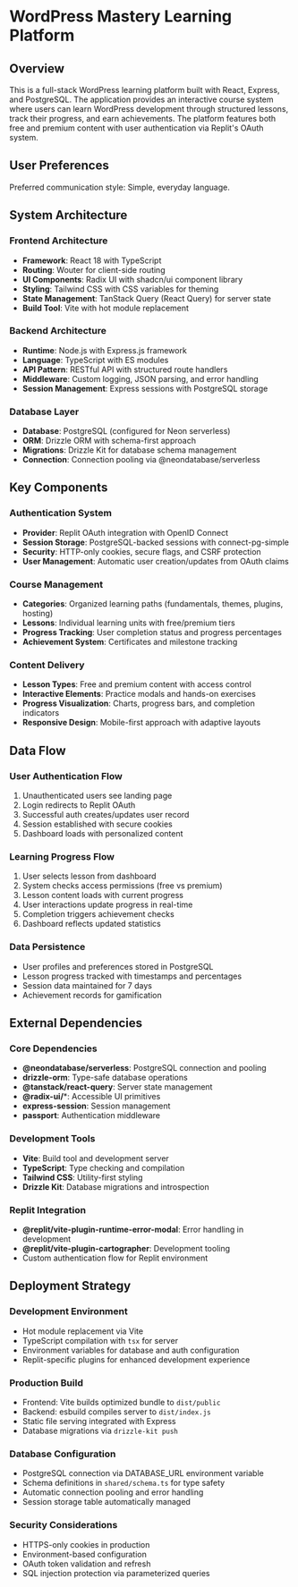 # WordPress Mastery Learning Platform

## Overview

This is a full-stack WordPress learning platform built with React, Express, and PostgreSQL. The application provides an interactive course system where users can learn WordPress development through structured lessons, track their progress, and earn achievements. The platform features both free and premium content with user authentication via Replit's OAuth system.

## User Preferences

Preferred communication style: Simple, everyday language.

## System Architecture

### Frontend Architecture
- **Framework**: React 18 with TypeScript
- **Routing**: Wouter for client-side routing
- **UI Components**: Radix UI with shadcn/ui component library
- **Styling**: Tailwind CSS with CSS variables for theming
- **State Management**: TanStack Query (React Query) for server state
- **Build Tool**: Vite with hot module replacement

### Backend Architecture
- **Runtime**: Node.js with Express.js framework
- **Language**: TypeScript with ES modules
- **API Pattern**: RESTful API with structured route handlers
- **Middleware**: Custom logging, JSON parsing, and error handling
- **Session Management**: Express sessions with PostgreSQL storage

### Database Layer
- **Database**: PostgreSQL (configured for Neon serverless)
- **ORM**: Drizzle ORM with schema-first approach
- **Migrations**: Drizzle Kit for database schema management
- **Connection**: Connection pooling via @neondatabase/serverless

## Key Components

### Authentication System
- **Provider**: Replit OAuth integration with OpenID Connect
- **Session Storage**: PostgreSQL-backed sessions with connect-pg-simple
- **Security**: HTTP-only cookies, secure flags, and CSRF protection
- **User Management**: Automatic user creation/updates from OAuth claims

### Course Management
- **Categories**: Organized learning paths (fundamentals, themes, plugins, hosting)
- **Lessons**: Individual learning units with free/premium tiers
- **Progress Tracking**: User completion status and progress percentages
- **Achievement System**: Certificates and milestone tracking

### Content Delivery
- **Lesson Types**: Free and premium content with access control
- **Interactive Elements**: Practice modals and hands-on exercises
- **Progress Visualization**: Charts, progress bars, and completion indicators
- **Responsive Design**: Mobile-first approach with adaptive layouts

## Data Flow

### User Authentication Flow
1. Unauthenticated users see landing page
2. Login redirects to Replit OAuth
3. Successful auth creates/updates user record
4. Session established with secure cookies
5. Dashboard loads with personalized content

### Learning Progress Flow
1. User selects lesson from dashboard
2. System checks access permissions (free vs premium)
3. Lesson content loads with current progress
4. User interactions update progress in real-time
5. Completion triggers achievement checks
6. Dashboard reflects updated statistics

### Data Persistence
- User profiles and preferences stored in PostgreSQL
- Lesson progress tracked with timestamps and percentages
- Session data maintained for 7 days
- Achievement records for gamification

## External Dependencies

### Core Dependencies
- **@neondatabase/serverless**: PostgreSQL connection and pooling
- **drizzle-orm**: Type-safe database operations
- **@tanstack/react-query**: Server state management
- **@radix-ui/***: Accessible UI primitives
- **express-session**: Session management
- **passport**: Authentication middleware

### Development Tools
- **Vite**: Build tool and development server
- **TypeScript**: Type checking and compilation
- **Tailwind CSS**: Utility-first styling
- **Drizzle Kit**: Database migrations and introspection

### Replit Integration
- **@replit/vite-plugin-runtime-error-modal**: Error handling in development
- **@replit/vite-plugin-cartographer**: Development tooling
- Custom authentication flow for Replit environment

## Deployment Strategy

### Development Environment
- Hot module replacement via Vite
- TypeScript compilation with `tsx` for server
- Environment variables for database and auth configuration
- Replit-specific plugins for enhanced development experience

### Production Build
- Frontend: Vite builds optimized bundle to `dist/public`
- Backend: esbuild compiles server to `dist/index.js`
- Static file serving integrated with Express
- Database migrations via `drizzle-kit push`

### Database Configuration
- PostgreSQL connection via DATABASE_URL environment variable
- Schema definitions in `shared/schema.ts` for type safety
- Automatic connection pooling and error handling
- Session storage table automatically managed

### Security Considerations
- HTTPS-only cookies in production
- Environment-based configuration
- OAuth token validation and refresh
- SQL injection protection via parameterized queries